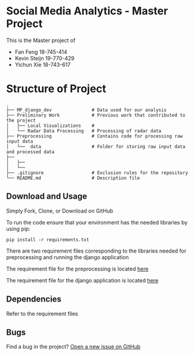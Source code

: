 # Social Media Analytics - Master Project

This is the Master project of
- Fan Feng        18-745-414
- Kevin Steijn    19-770-429
- Yichun Xie      18-743-617

# Structure of Project

    .
    ├── MP_django_dev				# Data used for our analysis
    ├── Preliminary Work            # Previous work that contributed to the project
	│   ├── Local Visualizations	# 
	│   └── Radar Data Processing	# Processing of radar data
	├── Preprocessing				# Contains code for processing raw input data
    │   └──  data					# Folder for storing raw input data and processed data
    ├── 
	│   ├── 
    │   └── 
	├── .gitignore					# Exclusion rules for the repository
    └── README.md					# Description file
	
## Download and Usage

Simply Fork, Clone, or Download on GitHub

To run the code ensure that your environment has the needed libraries by using pip:

`pip install -r requirements.txt`

There are two requirement files corresponding to the libraries needed for preprocessing and running the django application

The requirement file for the preprocessing is located [here](https://github.com/TemporalData/Meteo-Tweets/tree/master/Preprocessing/requirements.txt)

The requirement file for the django application is located [here](https://github.com/TemporalData/Meteo-Tweets/tree/master/MP_django_dev/requirements.txt)

## Dependencies

Refer to the requirement files

## Bugs

Find a bug in the project? [Open a new issue on GitHub](https://github.com/TemporalData/Meteo-Tweets/issues)
